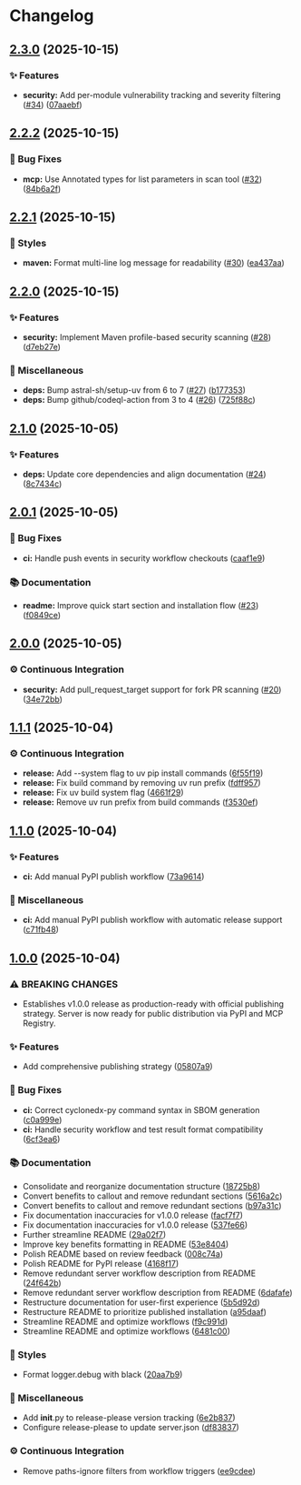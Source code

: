 # Changelog

## [2.3.0](https://github.com/danielscholl/mvn-mcp-server/compare/v2.2.2...v2.3.0) (2025-10-15)


### ✨ Features

* **security:** Add per-module vulnerability tracking and severity filtering ([#34](https://github.com/danielscholl/mvn-mcp-server/issues/34)) ([07aaebf](https://github.com/danielscholl/mvn-mcp-server/commit/07aaebf482febcbebcbdbbe7e9edc16192d31376))

## [2.2.2](https://github.com/danielscholl/mvn-mcp-server/compare/v2.2.1...v2.2.2) (2025-10-15)


### 🐛 Bug Fixes

* **mcp:** Use Annotated types for list parameters in scan tool ([#32](https://github.com/danielscholl/mvn-mcp-server/issues/32)) ([84b6a2f](https://github.com/danielscholl/mvn-mcp-server/commit/84b6a2f4b943b6eba9c89e86220db41d72c599cc))

## [2.2.1](https://github.com/danielscholl/mvn-mcp-server/compare/v2.2.0...v2.2.1) (2025-10-15)


### 💎 Styles

* **maven:** Format multi-line log message for readability ([#30](https://github.com/danielscholl/mvn-mcp-server/issues/30)) ([ea437aa](https://github.com/danielscholl/mvn-mcp-server/commit/ea437aaa6e0a800c10ead7c5542d2bc2aeff8964))

## [2.2.0](https://github.com/danielscholl/mvn-mcp-server/compare/v2.1.0...v2.2.0) (2025-10-15)


### ✨ Features

* **security:** Implement Maven profile-based security scanning ([#28](https://github.com/danielscholl/mvn-mcp-server/issues/28)) ([d7eb27e](https://github.com/danielscholl/mvn-mcp-server/commit/d7eb27ef4c048492224e03c024f4f31685f395e5))


### 🔧 Miscellaneous

* **deps:** Bump astral-sh/setup-uv from 6 to 7 ([#27](https://github.com/danielscholl/mvn-mcp-server/issues/27)) ([b177353](https://github.com/danielscholl/mvn-mcp-server/commit/b1773533adc41e7e50879e5a0ffed17780f85028))
* **deps:** Bump github/codeql-action from 3 to 4 ([#26](https://github.com/danielscholl/mvn-mcp-server/issues/26)) ([725f88c](https://github.com/danielscholl/mvn-mcp-server/commit/725f88c52cf03e19e25879f37a13d47ec7b01bac))

## [2.1.0](https://github.com/danielscholl/mvn-mcp-server/compare/v2.0.1...v2.1.0) (2025-10-05)


### ✨ Features

* **deps:** Update core dependencies and align documentation ([#24](https://github.com/danielscholl/mvn-mcp-server/issues/24)) ([8c7434c](https://github.com/danielscholl/mvn-mcp-server/commit/8c7434cfd9dde1243891079f7a57892ee8a00921))

## [2.0.1](https://github.com/danielscholl/mvn-mcp-server/compare/v2.0.0...v2.0.1) (2025-10-05)


### 🐛 Bug Fixes

* **ci:** Handle push events in security workflow checkouts ([caaf1e9](https://github.com/danielscholl/mvn-mcp-server/commit/caaf1e98b10cd6a8a01e7961a5e7f037f2c62f2d))


### 📚 Documentation

* **readme:** Improve quick start section and installation flow ([#23](https://github.com/danielscholl/mvn-mcp-server/issues/23)) ([f0849ce](https://github.com/danielscholl/mvn-mcp-server/commit/f0849cef54a763707a9f19e0b32d07528af35239))

## [2.0.0](https://github.com/danielscholl/mvn-mcp-server/compare/v1.1.1...v2.0.0) (2025-10-05)


### ⚙️ Continuous Integration

* **security:** Add pull_request_target support for fork PR scanning ([#20](https://github.com/danielscholl/mvn-mcp-server/issues/20)) ([34e72bb](https://github.com/danielscholl/mvn-mcp-server/commit/34e72bb0425dfa053cbd70f253aeabb8f2bfbeb6))

## [1.1.1](https://github.com/danielscholl/mvn-mcp-server/compare/v1.1.0...v1.1.1) (2025-10-04)


### ⚙️ Continuous Integration

* **release:** Add --system flag to uv pip install commands ([6f55f19](https://github.com/danielscholl/mvn-mcp-server/commit/6f55f19f64d87eb60559ab310a418bf8ca04d8d3))
* **release:** Fix build command by removing uv run prefix ([fdff957](https://github.com/danielscholl/mvn-mcp-server/commit/fdff957460654994446915f3fcec049a38438355))
* **release:** Fix uv build system flag ([4661f29](https://github.com/danielscholl/mvn-mcp-server/commit/4661f29e146704becae93089285c33bd000c6fb4))
* **release:** Remove uv run prefix from build commands ([f3530ef](https://github.com/danielscholl/mvn-mcp-server/commit/f3530efb56e8a0eca1dfb62c409dce27f0a8a9bf))

## [1.1.0](https://github.com/danielscholl/mvn-mcp-server/compare/v1.0.0...v1.1.0) (2025-10-04)


### ✨ Features

* **ci:** Add manual PyPI publish workflow ([73a9614](https://github.com/danielscholl/mvn-mcp-server/commit/73a96144c54dcac9171879239fd8df15cc630e12))


### 🔧 Miscellaneous

* **ci:** Add manual PyPI publish workflow with automatic release support ([c71fb48](https://github.com/danielscholl/mvn-mcp-server/commit/c71fb48fec0739195a18b02b9ec40b7de5ecd006))

## [1.0.0](https://github.com/danielscholl/mvn-mcp-server/compare/v0.2.0...v1.0.0) (2025-10-04)


### ⚠ BREAKING CHANGES

* Establishes v1.0.0 release as production-ready with official publishing strategy. Server is now ready for public distribution via PyPI and MCP Registry.

### ✨ Features

* Add comprehensive publishing strategy ([05807a9](https://github.com/danielscholl/mvn-mcp-server/commit/05807a958ec597fcd8708b61c80ebfbe1e6eaea7))


### 🐛 Bug Fixes

* **ci:** Correct cyclonedx-py command syntax in SBOM generation ([c0a999e](https://github.com/danielscholl/mvn-mcp-server/commit/c0a999eb5feff524051f91689e301e527f1f35d3))
* **ci:** Handle security workflow and test result format compatibility ([6cf3ea6](https://github.com/danielscholl/mvn-mcp-server/commit/6cf3ea6c49c836d78c353131fd878af3cbffb37f))


### 📚 Documentation

* Consolidate and reorganize documentation structure ([18725b8](https://github.com/danielscholl/mvn-mcp-server/commit/18725b8d9faccf49848ce09a43506498a8b0d965))
* Convert benefits to callout and remove redundant sections ([5616a2c](https://github.com/danielscholl/mvn-mcp-server/commit/5616a2c2a851375d159fb5a702294262fa02c3a4))
* Convert benefits to callout and remove redundant sections ([b97a31c](https://github.com/danielscholl/mvn-mcp-server/commit/b97a31c9b8959abf8e492897deab2e9dd3de1c39))
* Fix documentation inaccuracies for v1.0.0 release ([facf7f7](https://github.com/danielscholl/mvn-mcp-server/commit/facf7f7e270faf38eff89330172e5797a86b1cb6))
* Fix documentation inaccuracies for v1.0.0 release ([537fe66](https://github.com/danielscholl/mvn-mcp-server/commit/537fe66df3819f81857c0f33a84f4f9ac207c9b7))
* Further streamline README ([29a02f7](https://github.com/danielscholl/mvn-mcp-server/commit/29a02f72ef1d740224887a83970719152f02903c))
* Improve key benefits formatting in README ([53e8404](https://github.com/danielscholl/mvn-mcp-server/commit/53e840467b55d29f5af916fb50e6b3688bbbfd0c))
* Polish README based on review feedback ([008c74a](https://github.com/danielscholl/mvn-mcp-server/commit/008c74a6d0e39a4ccacfe5c6483a513c7150c55f))
* Polish README for PyPI release ([4168f17](https://github.com/danielscholl/mvn-mcp-server/commit/4168f17b47e40bed6138ec27dbbe5224062a4b1c))
* Remove redundant server workflow description from README ([24f642b](https://github.com/danielscholl/mvn-mcp-server/commit/24f642b9055779055743ef2f4d4d6e734300bfb3))
* Remove redundant server workflow description from README ([6dafafe](https://github.com/danielscholl/mvn-mcp-server/commit/6dafafef87cff9db26b36efd23164242ce433f76))
* Restructure documentation for user-first experience ([5b5d92d](https://github.com/danielscholl/mvn-mcp-server/commit/5b5d92d5ffd8855aa10e5bb790691c04dd5317c3))
* Restructure README to prioritize published installation ([a95daaf](https://github.com/danielscholl/mvn-mcp-server/commit/a95daaf2718931a9c4e9db83c14d84165171d056))
* Streamline README and optimize workflows ([f9c991d](https://github.com/danielscholl/mvn-mcp-server/commit/f9c991db0596343b3346b3c9d79e96f6023ca0eb))
* Streamline README and optimize workflows ([6481c00](https://github.com/danielscholl/mvn-mcp-server/commit/6481c00501a20e4f0478419a6900ba9ac9dbc694))


### 💎 Styles

* Format logger.debug with black ([20aa7b9](https://github.com/danielscholl/mvn-mcp-server/commit/20aa7b9b1e82ac74af9ec76a2998b4d352aabf88))


### 🔧 Miscellaneous

* Add __init__.py to release-please version tracking ([6e2b837](https://github.com/danielscholl/mvn-mcp-server/commit/6e2b8374e562f3570fea0db3e99419da94820167))
* Configure release-please to update server.json ([df83837](https://github.com/danielscholl/mvn-mcp-server/commit/df83837bfedfc98278811546a360bbd79c68ebf8))


### ⚙️ Continuous Integration

* Remove paths-ignore filters from workflow triggers ([ee9cdee](https://github.com/danielscholl/mvn-mcp-server/commit/ee9cdee088efec60a378655e6b93bd69ed63940b))
